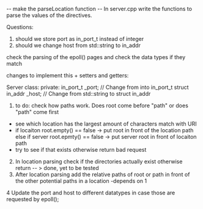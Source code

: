 
-- make the parseLocation function
-- In server.cpp write the functions to parse the values of the directives.


Questions:
1. should we store port as in_port_t instead of integer
2. should we change host from std::string to in_addr 

check the parsing of the epoll() pages and check the data types if they match

changes to implement this + setters and getters:

Server class:
private:
    in_port_t _port; // Change from into in_port_t
    struct in_addr _host; // Change from std::string to struct in_addr





1. to do: check how paths work. Does root come before "path" or does "path" come first

- see which location has the largest amount of characters match with URI
- if locaiton root.empty() == false -> put root in front of the location path
else if server root.epmty() == false -> put server root in front of locaiton path
- try to see if that exists otherwise return bad request


2. In location parsing check if the directories actually exist otherwise return -- > done, yet to be tested
3. After location parsing add the relative paths of root or path in front of the other potential paths in a location -depends on 1

4 Update the port and host to different datatypes in case those are requested by epoll();